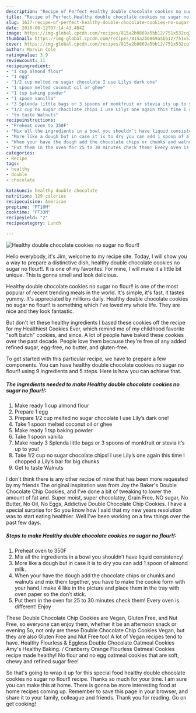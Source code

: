 ```yaml
---
description: "Recipe of Perfect Healthy double chocolate cookies no sugar no flour!!"
title: "Recipe of Perfect Healthy double chocolate cookies no sugar no flour!!"
slug: 1637-recipe-of-perfect-healthy-double-chocolate-cookies-no-sugar-no-flour
date: 2020-06-12T07:14:43.484Z
image: https://img-global.cpcdn.com/recipes/815a2b0869a5bb12/751x532cq70/healthy-double-chocolate-cookies-no-sugar-no-flour-recipe-main-photo.jpg
thumbnail: https://img-global.cpcdn.com/recipes/815a2b0869a5bb12/751x532cq70/healthy-double-chocolate-cookies-no-sugar-no-flour-recipe-main-photo.jpg
cover: https://img-global.cpcdn.com/recipes/815a2b0869a5bb12/751x532cq70/healthy-double-chocolate-cookies-no-sugar-no-flour-recipe-main-photo.jpg
author: Marvin Cole
ratingvalue: 3.9
reviewcount: 11
recipeingredient:
- "1 cup almond flour"
- "1 egg"
- "1/2 cup melted no sugar chocolate I use Lilys dark one"
- "1 spoon melted coconut oil or ghee"
- "1 tsp baking powder"
- "1 spoon vanilla"
- "3 Splenda little bags or 3 spoons of monkfruit or stevia its up to you"
- "1/2 cup no sugar chocolate chips I use Lilys one again this time I chopped a Lilys bar for big chunks"
- "to taste Walnuts"
recipeinstructions:
- "Preheat oven to 350F"
- "Mix all the ingredients in a bowl you shouldn’t have liquid consistency!"
- "More like a dough but in case it is to dry you can add 1 spoon of almond milk."
- "When your have the dough add the chocolate chips or chunks and walnuts and mix them together, you have to make the cookie form with your hand I make 4 like in the picture and place them in the tray with oven paper so the don’t stick."
- "Put them in the oven for 25 to 30 minutes check them! Every oven is different! Enjoy"
categories:
- Recipe
tags:
- healthy
- double
- chocolate

katakunci: healthy double chocolate 
nutrition: 129 calories
recipecuisine: American
preptime: "PT10M"
cooktime: "PT33M"
recipeyield: "2"
recipecategory: Lunch

---
```



![Healthy double chocolate cookies no sugar no flour!!](https://img-global.cpcdn.com/recipes/815a2b0869a5bb12/751x532cq70/healthy-double-chocolate-cookies-no-sugar-no-flour-recipe-main-photo.jpg)

Hello everybody, it's Jim, welcome to my recipe site. Today, I will show you a way to prepare a distinctive dish, healthy double chocolate cookies no sugar no flour!!. It is one of my favorites. For mine, I will make it a little bit unique. This is gonna smell and look delicious.

Healthy double chocolate cookies no sugar no flour!! is one of the most popular of recent trending meals in the world. It's simple, it's fast, it tastes yummy. It's appreciated by millions daily. Healthy double chocolate cookies no sugar no flour!! is something which I've loved my whole life. They are nice and they look fantastic.

But don&#39;t let these healthy ingredients I based these cookies off the recipe for my Healthiest Cookies Ever, which remind me of my childhood favorite &#34;soft batch&#34; cookies, and since. A lot of people have baked these cookies over the past decade. People love them because they&#39;re free of any added refined sugar, egg-free, no butter, and gluten-free.


To get started with this particular recipe, we have to prepare a few components. You can have healthy double chocolate cookies no sugar no flour!! using 9 ingredients and 5 steps. Here is how you can achieve that.

<!--inarticleads1-->

##### The ingredients needed to make Healthy double chocolate cookies no sugar no flour!!:

1. Make ready 1 cup almond flour
1. Prepare 1 egg
1. Prepare 1/2 cup melted no sugar chocolate I use Lily’s dark one!
1. Take 1 spoon melted coconut oil or ghee
1. Make ready 1 tsp baking powder
1. Take 1 spoon vanilla
1. Make ready 3 Splenda little bags or 3 spoons of monkfruit or stevia it’s up to you!
1. Take 1/2 cup no sugar chocolate chips! I use Lily’s one again this time I chopped a Lily’s bar for big chunks
1. Get to taste Walnuts


I don&#39;t think there is any other recipe of mine that has been more requested by my friends The original inspiration was from Joy the Baker&#39;s Double Chocolate Chip Cookies, and I&#39;ve done a bit of tweaking to lower the amount of fat and. Super moist, super chocolatey, Grain Free, NO sugar, No Butter, No Oil, No Eggs, Addictive Double Chocolate Chip Cookies. I have a special surprise for So you know how I said that my new years resolution was to start eating healthier. Well I&#39;ve been working on a few things over the past few days. 

<!--inarticleads2-->

##### Steps to make Healthy double chocolate cookies no sugar no flour!!:

1. Preheat oven to 350F
1. Mix all the ingredients in a bowl you shouldn’t have liquid consistency!
1. More like a dough but in case it is to dry you can add 1 spoon of almond milk.
1. When your have the dough add the chocolate chips or chunks and walnuts and mix them together, you have to make the cookie form with your hand I make 4 like in the picture and place them in the tray with oven paper so the don’t stick.
1. Put them in the oven for 25 to 30 minutes check them! Every oven is different! Enjoy


These Double Chocolate Chip Cookies are Vegan, Gluten Free, and Nut Free, so everyone can enjoy them, whether it be an afternoon snack or evening So, not only are these Double Chocolate Chip Cookies Vegan, but they are also Gluten Free and Nut Free too! A lot of Vegan recipes tend to have. Healthy Flourless &amp; Eggless Double Chocolate Oatmeal Cookies Amy&#39;s Healthy Baking. / Cranberry Orange Flourless Oatmeal Cookies recipe made healthy! No flour and no egg oatmeal cookies that are soft, chewy and refined sugar free! 

So that's going to wrap it up for this special food healthy double chocolate cookies no sugar no flour!! recipe. Thanks so much for your time. I am sure you can make this at home. There is gonna be more interesting food at home recipes coming up. Remember to save this page in your browser, and share it to your family, colleague and friends. Thank you for reading. Go on get cooking!
